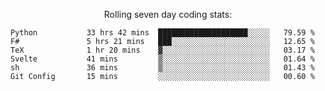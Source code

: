 <!--<p align="center">
  <img width="auto" src ="https://github-readme-stats.vercel.app/api/top-langs/?username=syrkis&layout=compact&hide_border=true&theme=darcula&bg_color=00000000&langs_count=6&hide=jupyter%20notebook,JavaScript,HTML" width = 400>
      <img src ="https://github-readme-streak-stats.herokuapp.com?user=syrkis&theme=darcula&hide_border=true&background=FFFFFF00" width = 400>

</p>-->
<p align="center">Rolling seven day coding stats:</p>
<!--START_SECTION:waka-->

```text
Python           33 hrs 42 mins  ████████████████████░░░░░   79.59 %
F#               5 hrs 21 mins   ███░░░░░░░░░░░░░░░░░░░░░░   12.65 %
TeX              1 hr 20 mins    ▓░░░░░░░░░░░░░░░░░░░░░░░░   03.17 %
Svelte           41 mins         ▒░░░░░░░░░░░░░░░░░░░░░░░░   01.64 %
sh               36 mins         ▒░░░░░░░░░░░░░░░░░░░░░░░░   01.43 %
Git Config       15 mins         ░░░░░░░░░░░░░░░░░░░░░░░░░   00.60 %
```

<!--END_SECTION:waka-->
